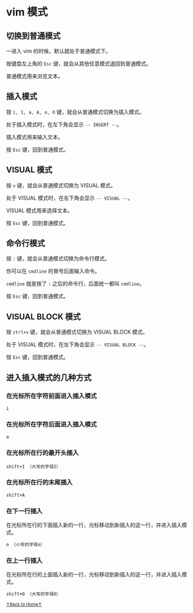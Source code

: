 # vim 模式

## 切换到普通模式

一进入 vim 的时候，默认就处于普通模式下。

按键盘左上角的 `Esc` 键，就会从其他任意模式退回到普通模式。

普通模式用来浏览文本。

## 插入模式

按 `i, I, a, A, o, O` 键，就会从普通模式切换为插入模式。

处于插入模式时，在左下角会显示 `-- INSERT --`。

插入模式用来输入文本。

按 `Esc` 键，回到普通模式。

## VISUAL 模式

按 `v` 键，就会从普通模式切换为 VISUAL 模式。

处于 VISUAL 模式时，在左下角会显示 `-- VISUAL --`。

VISUAL 模式用来选择文本。

按 `Esc` 键，回到普通模式。

## 命令行模式

按 `:` 键，就会从普通模式切换为命令行模式。

你可以在 `cmdline` 的冒号后面输入命令。

`cmdline` 就是按了 `:` 之后的命令行，后面统一都叫 `cmdline`。

按 `Esc` 键，回到普通模式。

## VISUAL BLOCK 模式

按 `ctrl+v` 键，就会从普通模式切换为 VISUAL BLOCK 模式。

处于 VISUAL 模式时，在左下角会显示 `-- VISUAL BLOCK --`。

按 `Esc` 键，回到普通模式。

## 进入插入模式的几种方式

### 在光标所在字符前面进入插入模式

```
i
```

### 在光标所在字符后面进入插入模式

```
a
```

### 在光标所在行的最开头插入

```
shift+I （大写的字母I）
```

### 在光标所在行的末尾插入

```
shift+A
```

### 在下一行插入

在光标所在行的下面插入新的一行，光标移动到新插入的这一行，并进入插入模式。

```
o （小写的字母o）
```

### 在上一行插入

在光标所在行的上面插入新的一行，光标移动到新插入的这一行，并进入插入模式。

```
shift+O （大写的字母O）
```

<a href='https://github.com/MDGSF/MyVim'><small>↑Back to Home↑</small></a>

